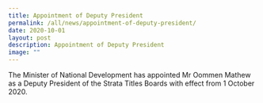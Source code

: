 ```yaml
---
title: Appointment of Deputy President
permalink: /all/news/appointment-of-deputy-president/
date: 2020-10-01
layout: post
description: Appointment of Deputy President
image: ""
---
```

The Minister of National Development has appointed Mr Oommen Mathew as a Deputy President of the Strata Titles Boards with effect from 1 October 2020.